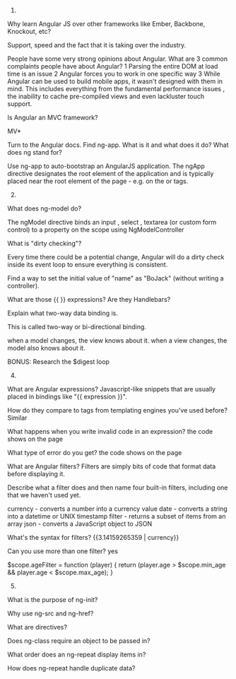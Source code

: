 1)

Why learn Angular JS over other frameworks like Ember, Backbone, Knockout, etc?

Support, speed and the fact that it is taking over the industry.


People have some very strong opinions about Angular.
What are 3 common complaints people have about Angular?
 1 Parsing the entire DOM at load time is an issue
 2 Angular forces you to work in one specific way
 3 While Angular can be used to build mobile apps, it wasn't designed with them in mind. This includes everything from the fundamental performance issues , the inability to cache pre-compiled views and even lackluster touch support.


Is Angular an MVC framework?

MV*


Turn to the Angular docs. Find ng-app. What is it and what does it do? What does ng stand for?

Use ng-app to auto-bootstrap an AngularJS application. The ngApp directive designates the root element of the application and is typically placed near the root element of the page - e.g. on the <body> or <html> tags.

2)

What does ng-model do?

The ngModel directive binds an input , select , textarea (or custom form control) to a property on the scope using NgModelController

What is "dirty checking"?

Every time there could be a potential change, Angular will do a dirty check inside its event loop to ensure everything is consistent.

Find a way to set the initial value of "name" as "BoJack" (without writing a controller).

What are those {{ }} expressions? Are they Handlebars?

Explain what two-way data binding is.

This is called two-way or bi-directional binding.

when a model changes, the view knows about it.
when a view changes, the model also knows about it.

BONUS: Research the $digest loop

4)

What are Angular expressions?
Javascript-like snippets that are usually placed in bindings like "{{ expression }}".

 How do they compare to tags from templating engines you've used before?
Similar

What happens when you write invalid code in an expression?
the code shows on the page

What type of error do you get?
the code shows on the page


What are Angular filters?
Filters are simply bits of code that format data before displaying it.

Describe what a filter does and then name four built-in filters, including one that we haven't used yet.

currency - converts a number into a currency value
date - converts a string into a datetime or UNIX timestamp
filter - returns a subset of items from an array
json - converts a JavaScript object to JSON


What's the syntax for filters?
{{3.14159265359 | currency}}

Can you use more than one filter? yes

<tr ng-repeat="player in players | filter:{id: player_id, name:player_name} | filter:ageFilter">

$scope.ageFilter = function (player) {
    return (player.age > $scope.min_age && player.age < $scope.max_age);
}

5)

What is the purpose of ng-init?

Why use ng-src and ng-href?

What are directives?

Does ng-class require an object to be passed in?

What order does an ng-repeat display items in?

How does ng-repeat handle duplicate data?
